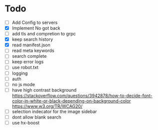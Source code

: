 # Todo

- [ ] Add Config to servers
- [x] Implement No got back
- [ ] add tls and compretion to grpc
- [x] keep search history
- [x] read manifest.json
- [ ] read meta keywords
- [ ] search complete
- [ ] keep error logs
- [ ] use robot.txt
- [ ] logging
- [ ] auth
- [ ] no js mode
- [ ] have high contrast background <https://stackoverflow.com/questions/3942878/how-to-decide-font-color-in-white-or-black-depending-on-background-color> <https://www.w3.org/TR/WCAG20/>
- [ ] selection indecator for the image sidebar
- [ ] dont allow blank search
- [ ] use hx-boost
